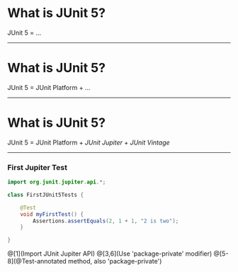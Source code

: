 # What is JUnit 5?

JUnit 5 = ...
 
---
 
# What is JUnit 5?

JUnit 5 = JUnit Platform + ... 

---
 
# What is JUnit 5?

JUnit 5 = JUnit Platform + _JUnit Jupiter_ + _JUnit Vintage_

---

### First Jupiter Test

```java
import org.junit.jupiter.api.*;

class FirstJUnit5Tests {

    @Test
    void myFirstTest() {
        Assertions.assertEquals(2, 1 + 1, "2 is two");
    }

}
```

@[1](Import JUnit Jupiter API)
@[3,6](Use 'package-private' modifier)
@[5-8](@Test-annotated method, also 'package-private')
